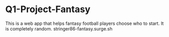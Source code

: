# Q1-Project-Fantasy

This is a web app that helps fantasy football players choose who to start.  It is completely random.
stringer86-fantasy.surge.sh
